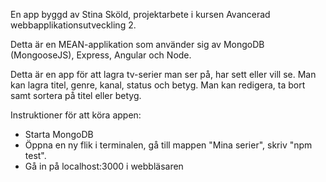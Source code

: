 En app byggd av Stina Sköld, projektarbete i kursen Avancerad webbapplikationsutveckling 2.

Detta är en MEAN-applikation som använder sig av MongoDB (MongooseJS), Express, Angular och Node.

Detta är en app för att lagra tv-serier man ser på, har sett eller vill se. Man kan lagra titel, genre, kanal, status och betyg. Man kan redigera, ta bort samt sortera på titel eller betyg.

Instruktioner för att köra appen:

- Starta MongoDB
- Öppna en ny flik i terminalen, gå till mappen "Mina serier", skriv "npm test".
- Gå in på localhost:3000 i webbläsaren
